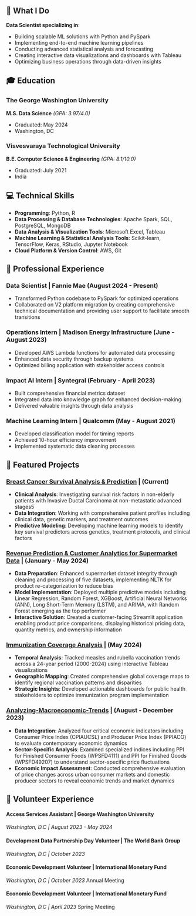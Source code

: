 ## 🎯 What I Do
**Data Scientist specializing in**:
- Building scalable ML solutions with Python and PySpark
- Implementing end-to-end machine learning pipelines
- Conducting advanced statistical analysis and forecasting
- Creating interactive data visualizations and dashboards with Tableau
- Optimizing business operations through data-driven insights


## 🎓 Education
### The George Washington University
**M.S. Data Science** _(GPA: 3.97/4.0)_
- Graduated: May 2024
- Washington, DC

### Visvesvaraya Technological University
**B.E. Computer Science & Engineering** _(GPA: 8.1/10.0)_
- Graduated: July 2021
- India


## 💻 Technical Skills
- **Programming**: Python, R
- **Data Processing & Database Technologies**: Apache Spark, SQL, PostgreSQL, MongoDB
- **Data Analysis & Visualization Tools**: Microsoft Excel, Tableau
- **Machine Learning & Statistical Analysis Tools**: Scikit-learn, TensorFlow, Keras, RStudio, Jupyter Notebook
- **Cloud Platform & Version Control**: AWS, Git


## 💼 Professional Experience
### Data Scientist | Fannie Mae (August 2024 - Present)
- Transformed Python codebase to PySpark for optimized operations
- Collaborated on V2 platform migration by creating comprehensive technical documentation and providing user support to facilitate smooth transitions

### Operations Intern | Madison Energy Infrastructure (June - August 2023)
-  Developed AWS Lambda functions for automated data processing
-  Enhanced data security through backup systems
-  Optimized billing application with stakeholder access controls

### Impact AI Intern | Syntegral (February - April 2023)
- Built comprehensive financial metrics dataset
- Integrated data into knowledge graph for enhanced decision-making
- Delivered valuable insights through data analysis

### Machine Learning Intern | Qualcomm (May - August 2021)
- Developed classification model for timing reports
- Achieved 10-hour efficiency improvement
- Implemented systematic data cleaning processes


## 🚀 Featured Projects
### <a href="https://github.com/sowmyamaddali/Breast-Cancer--METABRIC" target="_blank" rel="noopener noreferrer">Breast Cancer Survival Analysis & Prediction</a> | (Current)
- **Clinical Analysis**: Investigating survival risk factors in non-elderly patients with Invasive Ductal Carcinoma at non-metastatic advanced stages5
- **Data Integration**: Working with comprehensive patient profiles including clinical data, genetic markers, and treatment outcomes
- **Predictive Modeling**: Developing machine learning models to identify key survival predictors across genetics, treatment protocols, and clinical factors


### <a href="https://github.com/sowmyamaddali/Revenue-Prediction-Customer-Analytics-for-Supermarket-Data" target="_blank" rel="noopener noreferrer">Revenue Prediction & Customer Analytics for Supermarket Data</a> | (January - May 2024)
- **Data Preparation**: Enhanced supermarket dataset integrity through cleaning and processing of five datasets, implementing NLTK for product re-categorization to reduce bias
- **Model Implementation**: Deployed multiple predictive models including Linear Regression, Random Forest, XGBoost, Artificial Neural Networks (ANN), Long Short-Term Memory (LSTM), and ARIMA, with Random Forest emerging as the top performer
- **Interactive Solution**: Created a customer-facing Streamlit application enabling product price comparisons, displaying historical pricing data, quantity metrics, and ownership information


### <a href="https://public.tableau.com/views/Immunization-Activities/Dashboard1?:language=en-US&publish=yes&:sid=&:redirect=auth&:display_count=n&:origin=viz_share_link" target="_blank" rel="noopener noreferrer">Immunization Coverage Analysis</a> | (May 2024)
- **Temporal Analysis**: Tracked measles and rubella vaccination trends across a 24-year period (2000-2024) using interactive Tableau visualizations
- **Geographic Mapping**: Created comprehensive global coverage maps to identify regional vaccination patterns and disparities
- **Strategic Insights**: Developed actionable dashboards for public health stakeholders to optimize immunization program implementation


### <a href="https://github.com/sowmyamaddali/Analyzing-Macroeconomic-Trends" target="_blank" rel="noopener noreferrer">Analyzing-Macroeconomic-Trends</a> | (August - December 2023)
- **Data Integration**: Analyzed four critical economic indicators including Consumer Price Index (CPIAUCSL) and Producer Price Index (PPIACO) to evaluate contemporary economic dynamics
- **Sector-Specific Analysis**: Examined specialized indices including PPI for Finished Consumer Foods (WPSFD4111) and PPI for Finished Goods (WPSFD49207) to understand sector-specific price fluctuations
- **Economic Impact Assessment**: Conducted comprehensive evaluation of price changes across urban consumer markets and domestic producer sectors to reveal economic trends and market dynamics


## 🤝 Volunteer Experience

#### Access Services Assistant | George Washington University
_Washington, D.C | August 2023 - May 2024_

#### Development Data Partnership Day Volunteer | The World Bank Group
_Washington, D.C | October 2023_

#### Economic Development Volunteer | International Monetary Fund
_Washington, D.C | October 2023_
Annual Meeting

#### Economic Development Volunteer | International Monetary Fund
_Washington, D.C | April 2023_
Spring Meeting

